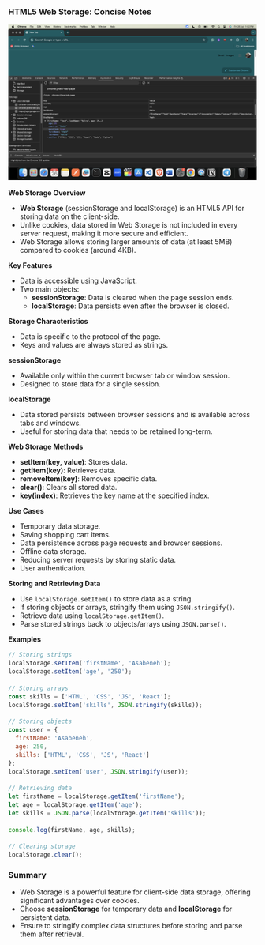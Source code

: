 ### HTML5 Web Storage: Concise Notes

![](./ls.jpeg)

**Web Storage Overview**
- **Web Storage** (sessionStorage and localStorage) is an HTML5 API for storing data on the client-side.
- Unlike cookies, data stored in Web Storage is not included in every server request, making it more secure and efficient.
- Web Storage allows storing larger amounts of data (at least 5MB) compared to cookies (around 4KB).

**Key Features**
- Data is accessible using JavaScript.
- Two main objects:
  - **sessionStorage**: Data is cleared when the page session ends.
  - **localStorage**: Data persists even after the browser is closed.

**Storage Characteristics**
- Data is specific to the protocol of the page.
- Keys and values are always stored as strings.

**sessionStorage**
- Available only within the current browser tab or window session.
- Designed to store data for a single session.

**localStorage**
- Data stored persists between browser sessions and is available across tabs and windows.
- Useful for storing data that needs to be retained long-term.

**Web Storage Methods**
- **setItem(key, value)**: Stores data.
- **getItem(key)**: Retrieves data.
- **removeItem(key)**: Removes specific data.
- **clear()**: Clears all stored data.
- **key(index)**: Retrieves the key name at the specified index.

**Use Cases**
- Temporary data storage.
- Saving shopping cart items.
- Data persistence across page requests and browser sessions.
- Offline data storage.
- Reducing server requests by storing static data.
- User authentication.

**Storing and Retrieving Data**
- Use `localStorage.setItem()` to store data as a string.
- If storing objects or arrays, stringify them using `JSON.stringify()`.
- Retrieve data using `localStorage.getItem()`.
- Parse stored strings back to objects/arrays using `JSON.parse()`.

**Examples**
```javascript
// Storing strings
localStorage.setItem('firstName', 'Asabeneh');
localStorage.setItem('age', '250');

// Storing arrays
const skills = ['HTML', 'CSS', 'JS', 'React'];
localStorage.setItem('skills', JSON.stringify(skills));

// Storing objects
const user = {
  firstName: 'Asabeneh',
  age: 250,
  skills: ['HTML', 'CSS', 'JS', 'React']
};
localStorage.setItem('user', JSON.stringify(user));

// Retrieving data
let firstName = localStorage.getItem('firstName');
let age = localStorage.getItem('age');
let skills = JSON.parse(localStorage.getItem('skills'));

console.log(firstName, age, skills);

// Clearing storage
localStorage.clear();
```

### Summary
- Web Storage is a powerful feature for client-side data storage, offering significant advantages over cookies.
- Choose **sessionStorage** for temporary data and **localStorage** for persistent data.
- Ensure to stringify complex data structures before storing and parse them after retrieval.

